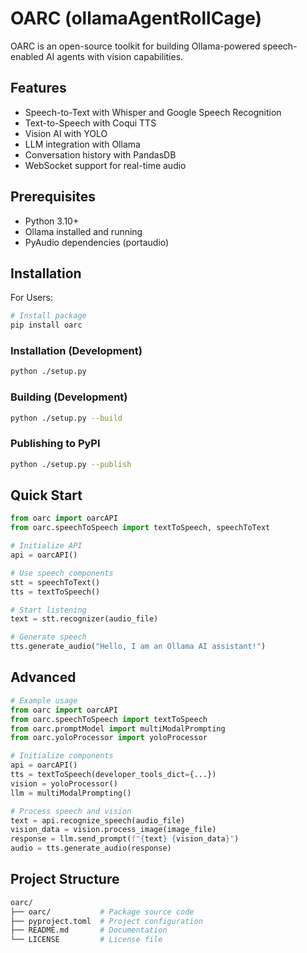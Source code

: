 # OARC (ollamaAgentRollCage)

OARC is an open-source toolkit for building Ollama-powered speech-enabled AI agents with vision capabilities.

## Features

- Speech-to-Text with Whisper and Google Speech Recognition
- Text-to-Speech with Coqui TTS
- Vision AI with YOLO
- LLM integration with Ollama
- Conversation history with PandasDB
- WebSocket support for real-time audio

## Prerequisites

- Python 3.10+
- Ollama installed and running
- PyAudio dependencies (portaudio)

## Installation

For Users:

```bash
# Install package
pip install oarc
```

### Installation (Development)

```bash
python ./setup.py
```

### Building (Development)

```bash
python ./setup.py --build
```

### Publishing to PyPI

```bash
python ./setup.py --publish
```

## Quick Start

```python
from oarc import oarcAPI
from oarc.speechToSpeech import textToSpeech, speechToText

# Initialize API
api = oarcAPI()

# Use speech components
stt = speechToText()
tts = textToSpeech()

# Start listening
text = stt.recognizer(audio_file)

# Generate speech
tts.generate_audio("Hello, I am an Ollama AI assistant!")
```

## Advanced

```python
# Example usage
from oarc import oarcAPI
from oarc.speechToSpeech import textToSpeech
from oarc.promptModel import multiModalPrompting
from oarc.yoloProcessor import yoloProcessor

# Initialize components
api = oarcAPI()
tts = textToSpeech(developer_tools_dict={...})
vision = yoloProcessor()
llm = multiModalPrompting()

# Process speech and vision
text = api.recognize_speech(audio_file)
vision_data = vision.process_image(image_file)
response = llm.send_prompt(f"{text} {vision_data}")
audio = tts.generate_audio(response)
```

## Project Structure

```bash
oarc/
├── oarc/           # Package source code
├── pyproject.toml  # Project configuration
├── README.md       # Documentation
└── LICENSE         # License file
```
